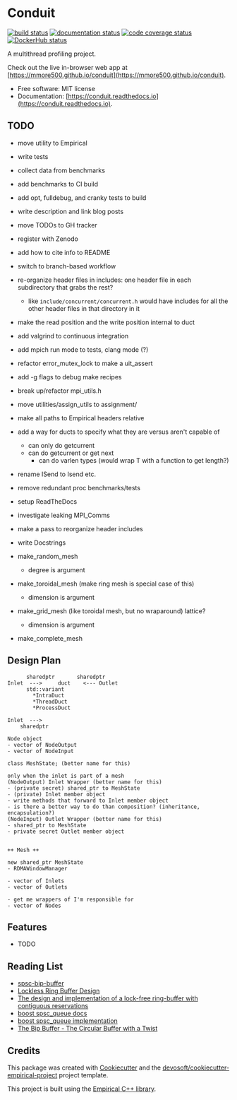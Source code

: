# Conduit

[![build status](https://travis-ci.com/mmore500/conduit.svg)](https://travis-ci.com/mmore500/conduit)
[![documentation status](https://readthedocs.org/projects/conduit/badge/?version=latest)](https://conduit.readthedocs.io/en/latest/?badge=latest)
[![code coverage status](https://codecov.io/gh/mmore500/conduit/branch/master/graph/badge.svg)](https://codecov.io/gh/mmore500/conduit)
[![DockerHub status](https://img.shields.io/docker/build/mmore500/conduit.svg)](https://hub.docker.com/r/mmore500/conduit)

A multithread profiling project.

Check out the live in-browser web app at [https://mmore500.github.io/conduit](https://mmore500.github.io/conduit).

* Free software: MIT license
* Documentation: [https://conduit.readthedocs.io](https://conduit.readthedocs.io).

## TODO

* move utility to Empirical
* write tests
* collect data from benchmarks
* add benchmarks to CI build
* add opt, fulldebug, and cranky tests to build
* write description and link blog posts
* move TODOs to GH tracker
* register with Zenodo
* add how to cite info to README
* switch to branch-based workflow
* re-organize header files in includes: one header file in each subdirectory that grabs the rest?
  * like `include/concurrent/concurrent.h` would have includes for all the other header files in that directory in it
* make the read position and the write position internal to duct
* add valgrind to continuous integration
* add mpich run mode to tests, clang mode (?)
* refactor error_mutex_lock to make a uit_assert
* add -g flags to debug make recipes
* break up/refactor mpi_utils.h
* move utilities/assign_utils to assignment/
* make all paths to Empirical headers relative
* add a way for ducts to specify what they are versus aren't capable of
  * can only do getcurrent
  * can do getcurrent or get next
    * can do varlen types (would wrap T with a function to get length?)
* rename ISend to Isend etc.
* remove redundant proc benchmarks/tests
* setup ReadTheDocs
* investigate leaking MPI_Comms
* make a pass to reorganize header includes
* write Docstrings

* make_random_mesh
  * degree is argument
* make_toroidal_mesh (make ring mesh is special case of this)
  * dimension is argument
* make_grid_mesh (like toroidal mesh, but no wraparound) lattice?
  * dimension is argument
* make_complete_mesh

## Design Plan

```
      sharedptr       sharedptr
Inlet  --->     duct    <--- Outlet
      std::variant
        *IntraDuct
        *ThreadDuct
        *ProcessDuct

Inlet  --->
    sharedptr

Node object
- vector of NodeOutput
- vector of NodeInput

class MeshState; (better name for this)

only when the inlet is part of a mesh
(NodeOutput) Inlet Wrapper (better name for this)
- (private secret) shared_ptr to MeshState
- (private) Inlet member object
- write methods that forward to Inlet member object
- is there a better way to do than composition? (inheritance, encapsulation?)
(NodeInput) Outlet Wrapper (better name for this)
- shared_ptr to MeshState
- private secret Outlet member object


++ Mesh ++

new shared_ptr MeshState
- RDMAWindowManager

- vector of Inlets
- vector of Outlets

- get me wrappers of I'm responsible for
- vector of Nodes
```

## Features

* TODO

## Reading List

* [spsc-bip-buffer](https://github.com/utaal/spsc-bip-buffer/)
* [Lockless Ring Buffer Design](https://www.kernel.org/doc/Documentation/trace/ring-buffer-design.txt)
* [The design and implementation of a lock-free ring-buffer with contiguous reservations](https://ferrous-systems.com/blog/lock-free-ring-buffer/)
* [boost spsc_queue docs](https://www.boost.org/doc/libs/1_73_0/doc/html/boost/lockfree/spsc_queue.html)
* [boost spsc_queue implementation](https://github.com/boostorg/lockfree/blob/771e8c1016a5d9b61acbc871e442a3fb139e1494/include/boost/lockfree/spsc_queue.hpp)
* [The Bip Buffer - The Circular Buffer with a Twist](https://www.codeproject.com/Articles/3479/The-Bip-Buffer-The-Circular-Buffer-with-a-Twist)

## Credits

This package was created with [Cookiecutter](https://github.com/audreyr/cookiecutter) and the [devosoft/cookiecutter-empirical-project](https://github.com/devosoft/cookiecutter-empirical-project) project template.

This project is built using the [Empirical C++ library](https://github.com/devosoft/Empirical/).
